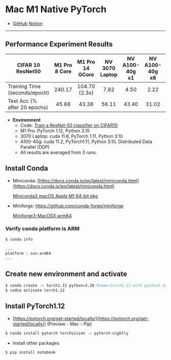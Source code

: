 # Mac M1 Native PyTorch

* [GitHub](https://github.com/XuyangSHEN/m1_pytorch_performance) [Notion](https://www.notion.so/xuyangshen/Mac-M1-Native-PyTorch-96c73c4098e143aab607cce0f33d5922 )

------



## Performance Experiment Results

| CIFAR 10 ResNet50             | M1 Pro 8 Core | M1 Pro 14 GCore | NV 3070 Laptop | NV A100-40g x1 | NV A100-40g x8 | NV A100-40g x16 |
| ----------------------------- | :-----------: | :-------------: | :------------: | :------------: | :------------: | :-------------: |
| Training Time (seconds/epoch) |    240.17     |  104.70 (2.3x)  |      7.82      |      4.50      |      2.22      |      2.01       |
| Test Acc (% after 20 epochs)  |     45.88     |      43.38      |     56.11      |     43.40      |     31.02      |      31.02      |

- **Environment**
  - Code: [Train a ResNet-50 classifier on CIFAR10](CIFAR10_ResNet/code_template.ipynb)
  - M1 Pro: PyTorch 1.12, Python 3.10
  - 3070 Laptop: cuda 11.6, PyTorch 1.11, Python 3.10
  - A100-40g: cuda 11.2, PyTorch1.11, Python 3.10, Distributed Data Parallel (DDP)
  - All results are averaged from 3 runs.



## Install Conda

- Miniconda: [https://docs.conda.io/en/latest/miniconda.html](https://docs.conda.io/en/latest/miniconda.html)

  [Miniconda3 macOS Apple M1 64-bit pkg](https://repo.anaconda.com/miniconda/Miniconda3-latest-MacOSX-arm64.pkg)

- Miniforge: https://github.com/conda-forge/miniforge

  [Miniforge3-MacOSX-arm64](https://github.com/conda-forge/miniforge/releases/latest/download/Miniforge3-MacOSX-arm64.sh)



### Verify conda platform is ARM

```bash
$ conda info

...
platform : osx-arm64
...
```



## Create new environment and activate

```bash
$ conda create -n torch1.12 python=3.10 #name=torch1.12 with python3.10 
$ codna activate torch1.12 
```



## Install PyTorch1.12

- [https://pytorch.org/get-started/locally/](https://pytorch.org/get-started/locally/) (Preview - Mac - Pip)

```bash
$ conda install pytorch torchvision -c pytorch-nightly
```

- Install other packages

```bash
$ pip install notebook
```

